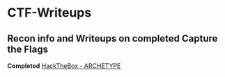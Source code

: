 # CTF-Writeups
## Recon info and Writeups on completed Capture the Flags

**Completed**
[HackTheBox - ARCHETYPE](https://github.com/Take-A-Breath/CTF-Writeups/blob/main/Archetype/ArchetypeWriteUp.md)

